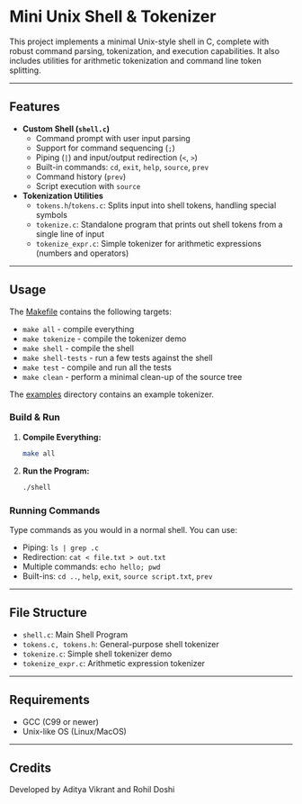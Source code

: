 # Mini Unix Shell & Tokenizer

This project implements a minimal Unix-style shell in C, complete with robust command parsing, tokenization, and execution capabilities. It also includes utilities for arithmetic tokenization and command line token splitting.

---

## Features

- **Custom Shell (`shell.c`)**
  - Command prompt with user input parsing
  - Support for command sequencing (`;`)
  - Piping (`|`) and input/output redirection (`<`, `>`)
  - Built-in commands: `cd`, `exit`, `help`, `source`, `prev`
  - Command history (`prev`)
  - Script execution with `source`
- **Tokenization Utilities**
  - `tokens.h`/`tokens.c`: Splits input into shell tokens, handling special symbols
  - `tokenize.c`: Standalone program that prints out shell tokens from a single line of input
  - `tokenize_expr.c`: Simple tokenizer for arithmetic expressions (numbers and operators)

---

## Usage

The [Makefile](Makefile) contains the following targets:

- `make all` - compile everything
- `make tokenize` - compile the tokenizer demo
- `make shell` - compile the shell
- `make shell-tests` - run a few tests against the shell
- `make test` - compile and run all the tests
- `make clean` - perform a minimal clean-up of the source tree


The [examples](examples/) directory contains an example tokenizer. 


### Build & Run

1. **Compile Everything:**  
   ```bash
   make all

2. **Run the Program:**  
   ```bash
   ./shell

### Running Commands
Type commands as you would in a normal shell. You can use:
- Piping: `ls | grep .c`
- Redirection: `cat < file.txt > out.txt`
- Multiple commands: `echo hello; pwd`
- Built-ins: `cd ..`, `help`, `exit`, `source script.txt`, `prev`

---

## File Structure
- `shell.c`: Main Shell Program
- `tokens.c, tokens.h`: General-purpose shell tokenizer
- `tokenize.c`: Simple shell tokenizer demo
- `tokenize_expr.c`: Arithmetic expression tokenizer

---

## Requirements
- GCC (C99 or newer)
- Unix-like OS (Linux/MacOS)

---

## Credits
Developed by Aditya Vikrant and Rohil Doshi
